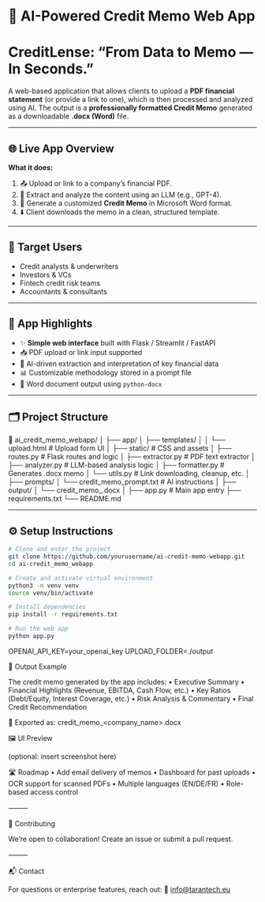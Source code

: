 # 💼 AI-Powered Credit Memo Web App

# CreditLense: “From Data to Memo — In Seconds.”

A web-based application that allows clients to upload a **PDF financial statement** (or provide a link to one), which is then processed and analyzed using AI. The output is a **professionally formatted Credit Memo** generated as a downloadable **.docx (Word)** file.

---

## 🌐 Live App Overview

**What it does:**

1. 📤 Upload or link to a company’s financial PDF.
2. 🧠 Extract and analyze the content using an LLM (e.g., GPT-4).
3. 📄 Generate a customized **Credit Memo** in Microsoft Word format.
4. ⬇️ Client downloads the memo in a clean, structured template.

---

## 🎯 Target Users

- Credit analysts & underwriters  
- Investors & VCs  
- Fintech credit risk teams  
- Accountants & consultants

---

## 🧠 App Highlights

- ✨ **Simple web interface** built with Flask / Streamlit / FastAPI
- 📥 PDF upload or link input supported
- 🧠 AI-driven extraction and interpretation of key financial data
- 📊 Customizable methodology stored in a prompt file
- 📄 Word document output using `python-docx`

---

## 🗂️ Project Structure

📁 ai_credit_memo_webapp/
│
├── app/
│   ├── templates/
│   │   └── upload.html            # Upload form UI
│   ├── static/                    # CSS and assets
│   ├── routes.py                 # Flask routes and logic
│   ├── extractor.py              # PDF text extractor
│   ├── analyzer.py               # LLM-based analysis logic
│   ├── formatter.py              # Generates .docx memo
│   └── utils.py                  # Link downloading, cleanup, etc.
│
├── prompts/
│   └── credit_memo_prompt.txt    # AI instructions
│
├── output/
│   └── credit_memo_.docx
│
├── app.py                        # Main app entry
├── requirements.txt
└── README.md

---

## ⚙️ Setup Instructions

```bash
# Clone and enter the project
git clone https://github.com/yourusername/ai-credit-memo-webapp.git
cd ai-credit_memo_webapp

# Create and activate virtual environment
python3 -m venv venv
source venv/bin/activate

# Install dependencies
pip install -r requirements.txt

# Run the web app
python app.py
```
OPENAI_API_KEY=your_openai_key
UPLOAD_FOLDER=./output

🧾 Output Example

The credit memo generated by the app includes:
	•	Executive Summary
	•	Financial Highlights (Revenue, EBITDA, Cash Flow, etc.)
	•	Key Ratios (Debt/Equity, Interest Coverage, etc.)
	•	Risk Analysis & Commentary
	•	Final Credit Recommendation

📄 Exported as: credit_memo_<company_name>.docx

🖼️ UI Preview

(optional: insert screenshot here)

🛣️ Roadmap
	•	Add email delivery of memos
	•	Dashboard for past uploads
	•	OCR support for scanned PDFs
	•	Multiple languages (EN/DE/FR)
	•	Role-based access control

⸻

🤝 Contributing

We’re open to collaboration! Create an issue or submit a pull request.

⸻

📬 Contact

For questions or enterprise features, reach out:
📧 info@tarantech.eu
